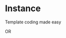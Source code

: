 # Instance
Template coding made easy


<script src = "Instance-0.0.1.js"></script>
<script>
  var browser = new Instance(document, function(e) { 
      // this code executes when the DOM is loaded, with the `this` scope set to `document`
      console.log(e);
  });
</script>

OR

 <script>
   var browser = new Instance(function(e) { // shorthand for above
      console.log(e);
   });
 </script>

 <script>
    if (browser.supports('void','let')) {
        browser.loadScript("test.js");
    }
</script>
